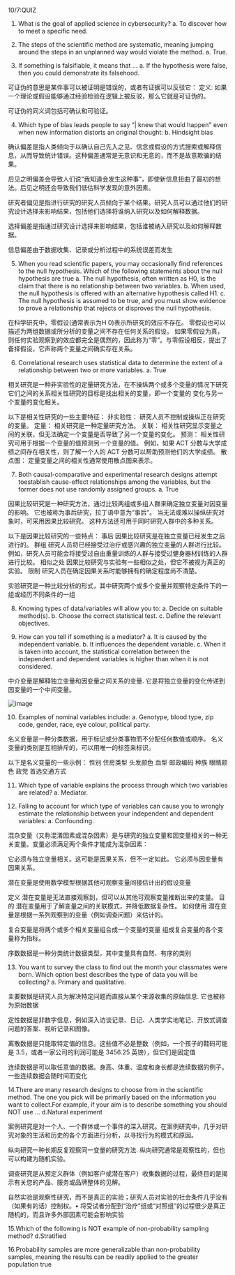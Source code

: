 10/7:QUIZ

1. What is the goal of applied science in cybersecurity?
a. To discover how to meet a specific need.


2. The steps of the scientific method are systematic, meaning jumping around the steps in an unplanned way would violate the method.
a. True.

3. If something is falsifiable, it means that …
a. If the hypothesis were false, then you could demonstrate its falsehood.

  可证伪的意思是某件事可以被证明是错误的，或者有证据可以反驳它： 
  定义:
  如果一个理论或假设能够通过经验检验在逻辑上被反驳，那么它就是可证伪的。

可证伪的同义词包括可确认和可验证。

4. Which type of bias leads people to say “| knew that would happen" even when new information distorts an original thought:
b. Hindsight bias

  确认偏差是指人类倾向于以确认自己先入之见、信念或假设的方式搜索或解释信息，从而导致统计错误。这种偏差通​​常是无意识和无意的，而不是故意欺骗的结果。
  
  后见之明偏差会导致人们说“我知道会发生这种事”，即使新信息扭曲了最初的想法。后见之明还会导致我们低估科学发现的意外因素。
  
  研究者偏见是指进行研究的研究人员倾向于某个结果。研究人员可以通过他们的研究设计选择来影响结果，包括他们选择将谁纳入研究以及如何解释数据。
  
  选择偏差是指通过研究设计选择来影响结果，包括谁被纳入研究以及如何解释数据。
  
  信息偏差由于数据收集、记录或分析过程中的系统误差而发生

5. When you read scientific papers, you may occasionally find references to the null hypothesis. Which of the following statements about the null hypothesis are true
a. The null hypothesis, often written as H0, is the claim that there is no relationship between two variables.
b. When used, the null hypothesis is offered with an alternative hypothesis called H1.
c. The null hypothesis is assumed to be true, and you must show evidence to prove a relationship that rejects or disproves the null hypothesis.

  在科学研究中，零假设(通常表示为H 0)表示所研究的效应不存在。 零假设也可以描述为两组数据或所分析的变量之间不存在任何关系的假设。
  如果零假设为真，则任何实验观察到的效应都完全是偶然的，因此称为“零”。与零假设相反，提出了备择假设，它声称两个变量之间确实存在关系。


6. Correlational research uses statistical data to determine the extent of a relationship between two or more variables.
a. True

  相关研究是一种非实验性的定量研究方法，在不操纵两个或多个变量的情况下研究它们之间的关系相关性研究的目标是找出相关的变量，即一个变量的 变化与另一个变量的变化相关。

  以下是相关性研究的一些主要特征： 
  非实验性： 研究人员不控制或操纵正在研究的变量。 
  定量： 相关研究是一种定量研究方法。 
  关联： 相关性研究显示变量之间的关联，但无法确定一个变量是否导致了另一个变量的变化。 
  预测： 相关性研究可用于根据一个变量的值预测另一个变量的值。 例如，如果 ACT 分数与大学成绩之间存在相关性，则了解一个人的 ACT 分数可以帮助预测他们的大学成绩。 
  散点图： 定量变量之间的相关性通常使用散点图来表示。


7. Both causal-comparative and experimental research designs attempt toestablish cause-effect relationships among the variables, but the former does not use randomly assigned groups.
a. True

  因果比较研究是一种研究方法，通过比较两组或多组人群来确定独立变量对因变量的影响。 它也被称为事后研究，拉丁语中意为“事后”。 
  当无法或难以操纵研究对象时，可采用因果比较研究。 这种方法还可用于同时研究人群中的多种关系。 
  
  以下是因果比较研究的一些特点： 
  事后
  因果比较研究是在独立变量已经发生之后进行的。 
  群组
  研究人员将已经接受过治疗或感兴趣的独立变量的人群进行比较。 例如，研究人员可能会将接受过自由重量训练的人群与接受过健身器材训练的人群进行比较。 
  相似之处
  因果比较研究与实验有一些相似之处，但它不被视为真正的实验。 
  限制
  研究人员在确定因果关系时能够拥有的确定程度尚不清楚。
  
  实验研究是一种比较分析的形式，其中研究两个或多个变量并观察特定条件下的一组或经历不同条件的一组



8. Knowing types of data/variables will allow you to:
a. Decide on suitable method(s).
b. Choose the correct statistical test.
c. Define the relevant objectives.

9. How can you tell if something is a mediator?
a. It is caused by the independent variable.
b. It influences the dependent variable.
c. When it is taken into account, the statistical correlation between the independent and dependent variables is higher than when it is not considered.

  中介变量是解释独立变量和因变量之间关系的变量. 它是将独立变量的变化传递到因变量的一个中间变量。 

![image](https://github.com/muyue-jpg/warwick-study/blob/main/cyber%20security%20methods/img1.png)


10. Examples of nominal variables include:
a. Genotype, blood type, zip code, gender, race, eye colour, political party. 

  名义变量是一种分类数据，用于标记或分类事物而不分配任何数值或顺序。 名义变量的类别是互相排斥的，可以用唯一的标签来标识。 
  
  以下是名义变量的一些示例：
  性别
  住房类型
  头发颜色
  血型
  邮政编码
  种族
  眼睛颜色
  政党
  首选交通方式 

11. Which type of variable explains the process through which two variables are related?
a. Mediator. 

12. Falling to account for which type of variables can cause you to wrongly estimate the relationship between your independent and dependent variables:
a. Confounding.


  混杂变量（又称混淆因素或混杂因素）是与研究的独立变量和因变量相关的一种无关变量。变量必须满足两个条件才能成为混杂因素：
  
  它必须与独立变量相关。这可能是因果关系，但不一定如此。
  它必须与因变量有因果关系。
  
  潜在变量是使用数学模型根据其他可观察变量间接估计出的假设变量
  
  定义
  潜在变量是无法直接观察到，但可以从其他可观察变量推断出来的变量。 
  目的
  潜在变量用于了解变量之间的关联模式，并降低数据复杂性。 
  如何使用
  潜在变量是根据一系列观察到的变量（例如调查问题）来估计的。
  
  复合变量是将两个或多个相关变量组合成一个变量的变量 组成复合变量的各个变量称为指标。
  
  序数数据是一种分类统计数据类型，其中变量具有自然、有序的类别

13. You want to survey the class to find out the month your classmates were born. Which option best describes the type of data you will be collecting?
a. Primary and qualitative.

  主要数据是研究人员为解决特定问题而直接从某个来源收集的原始信息. 它也被称为原始数据
  
  定性数据是非数字信息，例如深入访谈记录、日记、人类学实地笔记、开放式调查问题的答案、视听记录和图像。
  
  离散数据是只能取特定值的信息。这些值不必是整数（例如，一个孩子的鞋码可能是 3.5，或者一家公司的利润可能是 3456.25 英镑），但它们是固定值 
  
  连续数据是可以取任意值的数据。身高、体重、温度和身长都是连续数据的例子。一些连续数据会随时间而变化

14.There are many research designs to choose from in the scientific method. The one you pick will be primarily based on the information you want to collect.For example, if your aim is to describe something you should NOT use ...
d.Natural experiment

  案例研究是对一个人、一个群体或一个事件的深入研究。在案例研究中，几乎对研究对象的生活和历史的各个方面进行分析，以寻找行为的模式和原因。
  
  纵向研究一种长期反复观察同一变量的研究方法. 纵向研究通常是观察性的，但也可以构建为随机实验。
  
  调查研究是从预定义群体（例如客户或潜在客户）收集数据的过程，最终目的是揭示有关您的产品、服务或品牌整体的见解。
  
  自然实验是观察性研究，而不是真正的实验；研究人员对实验的社会条件几乎没有（如果有的话）控制权。• 将受试者分配到“治疗”组或“对照组”的过程很少是真正随机的，而且许多外部因素可能会影响实验

15.Which of the following is NOT example of non-probability sampling method?
d.Stratified

16.Probability samples are more generalizable than non-probability samples, meaning the results can be readily applied to the greater population
true





